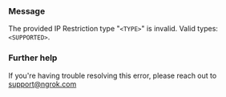 
### Message
The provided IP Restriction type "<code>&lt;TYPE&gt;</code>" is invalid. Valid types: <code>&lt;SUPPORTED&gt;</code>.

### Further help
If you're having trouble resolving this error, please reach out to [support@ngrok.com](mailto:support@ngrok.com?subject=Help%20with%20ERR_NGROK_1803)

